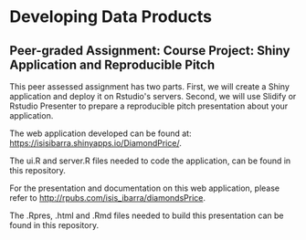 # Developing Data Products
## Peer-graded Assignment: Course Project: Shiny Application and Reproducible Pitch

This peer assessed assignment has two parts. First, we will create a Shiny application and deploy it on Rstudio's servers. Second, we will use Slidify or Rstudio Presenter to prepare a reproducible pitch presentation about your application.

The web application developed can be found at: https://isisibarra.shinyapps.io/DiamondPrice/.

The ui.R and server.R files needed to code the application, can be found in this repository. 

For the presentation and documentation on this web application, please refer to http://rpubs.com/isis_ibarra/diamondsPrice. 

The .Rpres, .html and .Rmd files needed to build this presentation can be found in this repository. 
